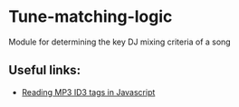 # Tune-matching-logic
Module for determining the key DJ mixing criteria of a song

## Useful links:

- [Reading MP3 ID3 tags in Javascript](https://ericbidelman.tumblr.com/post/8343485440/reading-mp3-id3-tags-in-javascript)
